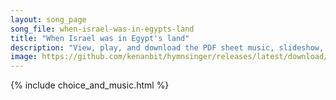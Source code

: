```yaml
---
layout: song_page
song_file: when-israel-was-in-egypts-land
title: "When Israel was in Egypt's land"
description: "View, play, and download the PDF sheet music, slideshow, and audio. Lyrics: When Israel was in Egypt's land, let my people go, oppressed so hard they could not stand, let my people go.    Go down, Moses, way down in Egypt's la... english christian 4part chords"
image: https://github.com/kenanbit/hymnsinger/releases/latest/download/when-israel-was-in-egypts-land-trad.png
---
```


{% include choice_and_music.html %}